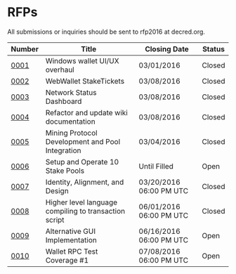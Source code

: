 # RFPs

All submissions or inquiries should be sent to rfp2016 at decred.org.

|Number|Title|Closing Date|Status|
|---|---|---|---|
|[0001](./rfp-0001/rfp-0001.md)|Windows wallet UI/UX overhaul|03/01/2016|Closed|
|[0002](./rfp-0002/rfp-0002.md)|WebWallet StakeTickets|03/08/2016|Closed|
|[0003](./rfp-0003/rfp-0003.md)|Network Status Dashboard|03/08/2016|Closed|
|[0004](./rfp-0004/rfp-0004.md)|Refactor and update wiki documentation|03/08/2016|Closed|
|[0005](./rfp-0005/rfp-0005.md)|Mining Protocol Development and Pool Integration|03/04/2016|Closed|
|[0006](./rfp-0006/rfp-0006.md)|Setup and Operate 10 Stake Pools|Until Filled|Open|
|[0007](./rfp-0007/rfp-0007.md)|Identity, Alignment, and Design|03/20/2016 06:00 PM UTC|Closed|
|[0008](./rfp-0008/rfp-0008.md)|Higher level language compiling to transaction script|06/01/2016 06:00 PM UTC|Closed|
|[0009](./rfp-0009/rfp-0009.md)|Alternative GUI Implementation|06/16/2016 06:00 PM UTC|Open|
|[0010](./rfp-0010/rfp-0010.md)|Wallet RPC Test Coverage #1|07/08/2016 06:00 PM UTC|Open|
